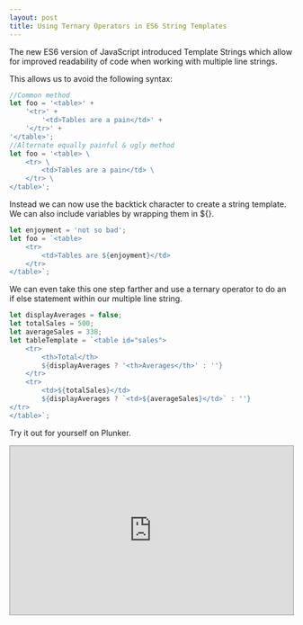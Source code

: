 ```yaml
---
layout: post
title: Using Ternary Operators in ES6 String Templates
---
```

The new ES6 version of JavaScript introduced Template Strings which allow for improved readability of code when working with multiple line strings. 

This allows us to avoid the following syntax:

~~~ javascript
//Common method
let foo = '<table>' +
	'<tr>' +
		'<td>Tables are a pain</td>' +
	'</tr>' +
'</table>';
//Alternate equally painful & ugly method
let foo = '<table> \
	<tr> \
		<td>Tables are a pain</td> \
	</tr> \
</table>';
~~~

Instead we can now use the backtick character to create a string template. We can also include variables by wrapping them in ${}.

~~~ javascript
let enjoyment = 'not so bad';
let foo = `<table>
	<tr>
		<td>Tables are ${enjoyment}</td>
	</tr>
</table>`;
~~~

We can even take this one step farther and use a ternary operator to do an if else statement within our multiple line string.

~~~ javascript
let displayAverages = false;
let totalSales = 500;
let averageSales = 338;
let tableTemplate = `<table id="sales">
	<tr>
		<th>Total</th>
		${displayAverages ? '<th>Averages</th>' : ''}
	</tr>
	<tr>
		<td>${totalSales}</td>
		${displayAverages ? `<td>${averageSales}</td>` : ''}
</tr>
</table>`;
~~~

Try it out for yourself on Plunker.

<iframe style="border: 1px solid #999;width: 100%; height: 300px"
src="http://embed.plnkr.co/lzXUulsbNAFdnu8m2xDx/" frameborder="0"
allowfullscreen="allowfullscreen">
Loading plunk...
</iframe>